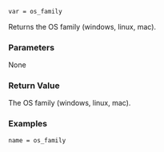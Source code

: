 ```sh
var = os_family
```

Returns the OS family (windows, linux, mac).

### Parameters

None

### Return Value

The OS family (windows, linux, mac).

### Examples

```sh
name = os_family
```
